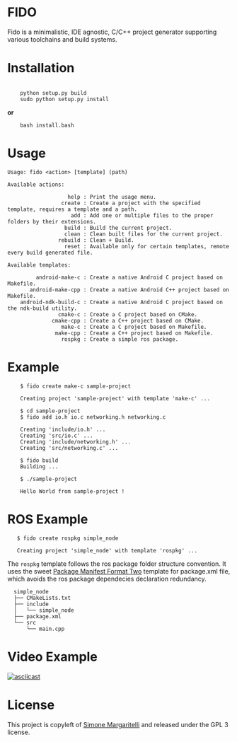 FIDO
==

Fido is a minimalistic, IDE agnostic, C/C++ project generator supporting various toolchains
and build systems.

# Installation
```

    python setup.py build
    sudo python setup.py install
```
**or**
```
    bash install.bash
```

Usage
==

    Usage: fido <action> [template] (path)

    Available actions:

                       help : Print the usage menu.
                     create : Create a project with the specified template, requires a template and a path.
                        add : Add one or multiple files to the proper folders by their extensions.
                      build : Build the current project.
                      clean : Clean built files for the current project.
                    rebuild : Clean + Build.
                      reset : Available only for certain templates, remote every build generated file.

    Available templates:

             android-make-c : Create a native Android C project based on Makefile.
           android-make-cpp : Create a native Android C++ project based on Makefile.
        android-ndk-build-c : Create a native Android C project based on the ndk-build utility.
                    cmake-c : Create a C project based on CMake.
                  cmake-cpp : Create a C++ project based on CMake.
                     make-c : Create a C project based on Makefile.
                   make-cpp : Create a C++ project based on Makefile.
                     rospkg : Create a simple ros package.


Example
==

        $ fido create make-c sample-project

        Creating project 'sample-project' with template 'make-c' ...

        $ cd sample-project
        $ fido add io.h io.c networking.h networking.c

        Creating 'include/io.h' ...
        Creating 'src/io.c' ...
        Creating 'include/networking.h' ...
        Creating 'src/networking.c' ...

        $ fido build
        Building ...

        $ ./sample-project

        Hello World from sample-project !
ROS Example
==
       $ fido create rospkg simple_node

       Creating project 'simple_node' with template 'rospkg' ...

The `rospkg` template follows the ros package folder structure convention. It uses the sweet [Package Manifest Format Two](http://www.ros.org/reps/rep-0140.html) template for package.xml file, which avoids the ros package dependecies declaration redundancy.
```      
  simple_node
  ├── CMakeLists.txt
  ├── include
  │   └── simple_node
  ├── package.xml
  └── src
      └── main.cpp
```

Video Example
==

[![asciicast](https://asciinema.org/a/8te8gnp36ii7iypj2j1eg5b6m.png)](https://asciinema.org/a/8te8gnp36ii7iypj2j1eg5b6m)

License
==

This project is copyleft of [Simone Margaritelli](http://www.evilsocket.net/) and released under the GPL 3 license.
